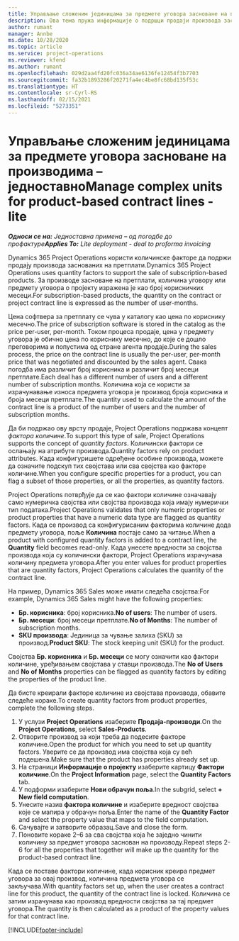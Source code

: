```yaml
---
title: Управљање сложеним јединицама за предмете уговора засноване на производима – једноставно
description: Ова тема пружа информације о подршци продаји производа заснованих на претплати.
author: rumant
manager: Annbe
ms.date: 10/28/2020
ms.topic: article
ms.service: project-operations
ms.reviewer: kfend
ms.author: rumant
ms.openlocfilehash: 029d2aa4fd20fc036a34ae6136fe12454f3b7703
ms.sourcegitcommit: fa32b1893286f20271fa4ec4be8fc68bd135f53c
ms.translationtype: HT
ms.contentlocale: sr-Cyrl-RS
ms.lasthandoff: 02/15/2021
ms.locfileid: "5273351"
---
```

# <a name="manage-complex-units-for-product-based-contract-lines---lite"></a><span data-ttu-id="78cc9-103">Управљање сложеним јединицама за предмете уговора засноване на производима – једноставно</span><span class="sxs-lookup"><span data-stu-id="78cc9-103">Manage complex units for product-based contract lines - lite</span></span>

<span data-ttu-id="78cc9-104">_**Односи се на:** Једноставна примена – од погодбе до профактуре_</span><span class="sxs-lookup"><span data-stu-id="78cc9-104">_**Applies To:** Lite deployment - deal to proforma invoicing_</span></span>

<span data-ttu-id="78cc9-105">Dynamics 365 Project Operations користи количинске факторе да подржи продају производа заснованих на претплати.</span><span class="sxs-lookup"><span data-stu-id="78cc9-105">Dynamics 365 Project Operations uses quantity factors to support the sale of subscription-based products.</span></span> <span data-ttu-id="78cc9-106">За производе засноване на претплати, количина уговору или предмету уговора о пројекту изражена је као број корисничких месеци.</span><span class="sxs-lookup"><span data-stu-id="78cc9-106">For subscription-based products, the quantity on the contract or project contract line is expressed as the number of user-months.</span></span>

<span data-ttu-id="78cc9-107">Цена софтвера за претплату се чува у каталогу као цена по кориснику месечно.</span><span class="sxs-lookup"><span data-stu-id="78cc9-107">The price of subscription software is stored in the catalog as the price per-user, per-month.</span></span> <span data-ttu-id="78cc9-108">Током процеса продаје, цена у предмету уговора је обично цена по кориснику месечно, до које се дошло преговорима и попустима од стране агента продаје.</span><span class="sxs-lookup"><span data-stu-id="78cc9-108">During the sales process, the price on the contract line is usually the per-user, per-month price that was negotiated and discounted by the sales agent.</span></span> <span data-ttu-id="78cc9-109">Свака погодба има различит број корисника и различит број месеци претплате.</span><span class="sxs-lookup"><span data-stu-id="78cc9-109">Each deal has a different number of users and a different number of subscription months.</span></span> <span data-ttu-id="78cc9-110">Количина која се користи за израчунавање износа предмета уговора је производ броја корисника и броја месеци претплате.</span><span class="sxs-lookup"><span data-stu-id="78cc9-110">The quantity used to calculate the amount of the contract line is a product of the number of users and the number of subscription months.</span></span>

<span data-ttu-id="78cc9-111">Да би подржао ову врсту продаје, Project Operations подржава концепт *фактора количине*.</span><span class="sxs-lookup"><span data-stu-id="78cc9-111">To support this type of sale, Project Operations supports the concept of *quantity factors*.</span></span> <span data-ttu-id="78cc9-112">Количински фактори се ослањају на атрибуте производа.</span><span class="sxs-lookup"><span data-stu-id="78cc9-112">Quantity factors rely on product attributes.</span></span> <span data-ttu-id="78cc9-113">Када конфигуришете одређене особине производа, можете да означите подскуп тих својстава или сва својства као факторе количине.</span><span class="sxs-lookup"><span data-stu-id="78cc9-113">When you configure specific properties for a product, you can flag a subset of those properties, or all the properties, as quantity factors.</span></span>

<span data-ttu-id="78cc9-114">Project Operations потврђује да се као фактори количине означавају само нумеричка својства или својства производа која имају нумерички тип података.</span><span class="sxs-lookup"><span data-stu-id="78cc9-114">Project Operations validates that only numeric properties or product properties that have a numeric data type are flagged as quantity factors.</span></span> <span data-ttu-id="78cc9-115">Када се производ са конфигурисаним факторима количине дода предмету уговора, поље **Количина** постаје само за читање.</span><span class="sxs-lookup"><span data-stu-id="78cc9-115">When a product with configured quantity factors is added to a contract line, the **Quantity** field  becomes read-only.</span></span> <span data-ttu-id="78cc9-116">Када унесете вредности за својства производа која су количински фактори, Project Operations израчунава количину предмета уговора.</span><span class="sxs-lookup"><span data-stu-id="78cc9-116">After you enter values for product properties that are quantity factors, Project Operations calculates the quantity of the contract line.</span></span>

<span data-ttu-id="78cc9-117">На пример, Dynamics 365 Sales може имати следећа својства:</span><span class="sxs-lookup"><span data-stu-id="78cc9-117">For example, Dynamics 365 Sales might have the following properties:</span></span>

- <span data-ttu-id="78cc9-118">**Бр. корисника**: број корисника.</span><span class="sxs-lookup"><span data-stu-id="78cc9-118">**No of users**: The number of users.</span></span>
- <span data-ttu-id="78cc9-119">**Бр. месеци**: број месеци претплате.</span><span class="sxs-lookup"><span data-stu-id="78cc9-119">**No of Months**: The number of subscription months.</span></span>
- <span data-ttu-id="78cc9-120">**SKU производа**: Јединица за чување залиха (SKU) за производ.</span><span class="sxs-lookup"><span data-stu-id="78cc9-120">**Product SKU**: The stock keeping unit (SKU) for the product.</span></span>

<span data-ttu-id="78cc9-121">Својства **Бр. корисника** и **Бр. месеци** се могу означити као фактори количине, уређивањем својстава у ставци производа.</span><span class="sxs-lookup"><span data-stu-id="78cc9-121">The **No of Users** and **No of Months** properties can be flagged as quantity factors by editing the properties of the product line.</span></span>

<span data-ttu-id="78cc9-122">Да бисте креирали факторе количине из својстава производа, обавите следеће кораке.</span><span class="sxs-lookup"><span data-stu-id="78cc9-122">To create quantity factors from product properties, complete the following steps.</span></span>

1. <span data-ttu-id="78cc9-123">У услузи **Project Operations** изаберите **Продаја-производи**.</span><span class="sxs-lookup"><span data-stu-id="78cc9-123">On the **Project Operations**, select **Sales-Products**.</span></span>
2. <span data-ttu-id="78cc9-124">Отворите производ за који треба да подесите факторе количине.</span><span class="sxs-lookup"><span data-stu-id="78cc9-124">Open the product for which you need to set up quantity factors.</span></span> <span data-ttu-id="78cc9-125">Уверите се да производ има својства која су већ подешена.</span><span class="sxs-lookup"><span data-stu-id="78cc9-125">Make sure that the product has properties already set up.</span></span>
3. <span data-ttu-id="78cc9-126">На страници **Информације о пројекту** изаберите картицу **Фактори количине**.</span><span class="sxs-lookup"><span data-stu-id="78cc9-126">On the **Project Information** page, select the **Quantity Factors** tab.</span></span>
4. <span data-ttu-id="78cc9-127">У подформи изаберите **Нови обрачун поља**.</span><span class="sxs-lookup"><span data-stu-id="78cc9-127">In the subgrid, select **+ New field computation**.</span></span>
5. <span data-ttu-id="78cc9-128">Унесите назив **фактора количине** и изаберите вредност својства које се мапира у обрачун поља.</span><span class="sxs-lookup"><span data-stu-id="78cc9-128">Enter the name of the **Quantity Factor** and select the property value that maps to the field computation.</span></span>
6. <span data-ttu-id="78cc9-129">Сачувајте и затворите образац.</span><span class="sxs-lookup"><span data-stu-id="78cc9-129">Save and close the form.</span></span>
7. <span data-ttu-id="78cc9-130">Поновите кораке 2–6 за сва својства која ће заједно чинити количину за предмет уговора заснован на производу.</span><span class="sxs-lookup"><span data-stu-id="78cc9-130">Repeat steps 2-6 for all the properties that together will make up the quantity for the product-based contract line.</span></span>

<span data-ttu-id="78cc9-131">Када се поставе фактори количине, када корисник креира предмет уговора за овај производ, количина предмета уговора се закључава.</span><span class="sxs-lookup"><span data-stu-id="78cc9-131">With quantity factors set up, when the user creates a contract line for this product, the quantity of the contract line is locked.</span></span> <span data-ttu-id="78cc9-132">Количина се затим израчунава као производ вредности својства за тај предмет уговора.</span><span class="sxs-lookup"><span data-stu-id="78cc9-132">The quantity is then calculated as a product of the property values for that contract line.</span></span>


[!INCLUDE[footer-include](../../includes/footer-banner.md)]
